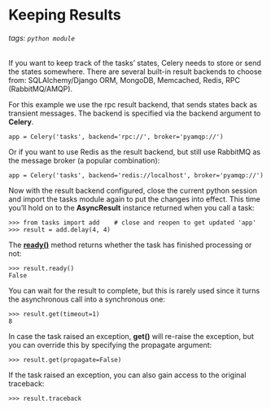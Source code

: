 # Keeping Results
###### tags: `python module`

If you want to keep track of the tasks’ states, Celery needs to store or send the states somewhere. There are several built-in result backends to choose from: SQLAlchemy/Django ORM, MongoDB, Memcached, Redis, RPC (RabbitMQ/AMQP).

For this example we use the rpc result backend, that sends states back as transient messages. The backend is specified via the backend argument to **Celery**.
```python=
app = Celery('tasks', backend='rpc://', broker='pyamqp://')
```

Or if you want to use Redis as the result backend, but still use RabbitMQ as the message broker (a popular combination):
```python=
app = Celery('tasks', backend='redis://localhost', broker='pyamqp://')
```

Now with the result backend configured, close the current python session and import the tasks module again to put the changes into effect. This time you’ll hold on to the **AsyncResult** instance returned when you call a task:
```python=
>>> from tasks import add    # close and reopen to get updated 'app'
>>> result = add.delay(4, 4)
```

The [**ready()**](https://docs.celeryq.dev/en/stable/reference/celery.result.html#celery.result.AsyncResult.ready) method returns whether the task has finished processing or not:
```python=
>>> result.ready()
False
```

You can wait for the result to complete, but this is rarely used since it turns the asynchronous call into a synchronous one:
```python=
>>> result.get(timeout=1)
8
```

In case the task raised an exception, **get()** will re-raise the exception, but you can override this by specifying the propagate argument:
```python=
>>> result.get(propagate=False)
```

If the task raised an exception, you can also gain access to the original traceback:
```python=
>>> result.traceback
```


